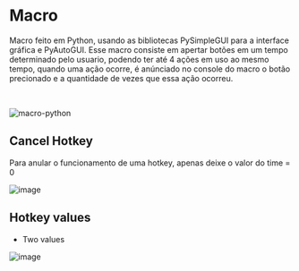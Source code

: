 # Macro

Macro feito em Python, usando as bibliotecas PySimpleGUI para a interface gráfica e PyAutoGUI. Esse macro consiste em apertar botões em um tempo determinado pelo usuario, podendo ter até 4 ações em uso ao mesmo tempo, quando uma ação ocorre, é anúnciado no console do macro o botão precionado e a quantidade de vezes que essa ação ocorreu.

<br>

![macro-python](https://user-images.githubusercontent.com/79803635/189470410-a6bd7eb3-7458-40c5-a46e-7b31ce6d3c63.png)
<br>
## Cancel Hotkey

Para anular o funcionamento de uma hotkey, apenas deixe o valor do time = 0

![image](https://user-images.githubusercontent.com/79803635/215205892-d6e2b737-d644-459a-8973-cf90f3dd75d3.png)

## Hotkey values
<ul> 
  <li>Two values</li>
</ul> 

![image](https://user-images.githubusercontent.com/79803635/215207168-3b66f8a5-8777-45d3-9d42-179c27966c05.png)
